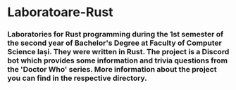 # Laboratoare-Rust
### Laboratories for Rust programming during the 1st semester of the second year of Bachelor's Degree at Faculty of Computer Science Iași. They were written in Rust. The project is a Discord bot which provides some information and trivia questions from the 'Doctor Who' series. More information about the project you can find in the respective directory.
